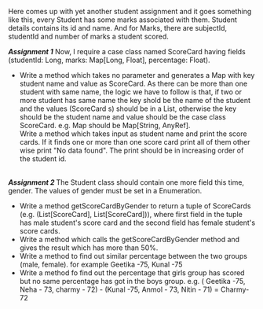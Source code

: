 Here comes up with yet another student assignment and it goes something like this, every Student has some marks associated with them.
Student details contains its id and name. And for Marks, there are subjectId, studentId and number of marks a student scored.


<b><i>Assignment 1</i></b> Now, I require a case class named ScoreCard having fields (studentId: Long, marks: Map[Long, Float], percentage: Float).
<br/>
<ul>
<li>
Write a method which takes no parameter and generates a Map with key student name and value as ScoreCard. As there can be more than one student with same name, the logic we have to follow is that, if two or more student has same name the key shold be the name of the student and the values (ScoreCard s) should be in a List, otherwise the key should be the student name and value should be the case class ScoreCard. e.g. Map should be Map[String, AnyRef].
</li>
Write a method which takes input as student name and print the score cards. If it finds one or more than one score card print all of them other wise print "No data found". The print should be in increasing order of the student id.
</ul>
<br/>
<b><i>Assignment 2 </i></b> The Student class should contain one more field this time, gender. The values of gender must be set in a Enumeration.
<br/>
<ul>
<li>
Write a method getScoreCardByGender to return a tuple of ScoreCards (e.g. (List[ScoreCard], List[ScoreCard])), where first field in the tuple has male student's score card and the second field has female student's score cards.
</li>
<li>
Write a method which calls the getScoreCardByGender method and gives the result which has more than 50%.
</li>
<li>
Write a method to find out similar percentage between the two groups (male, female). for example Geetika -75, Kunal -75
</li>
<li>
Write a method fo find out the percentage that girls group has scored but no same percentage has got in the boys group. e.g. ( Geetika -75, Neha - 73, charmy - 72) - (Kunal -75, Anmol - 73, Nitin - 71) = Charmy-72
</li>
</ul>